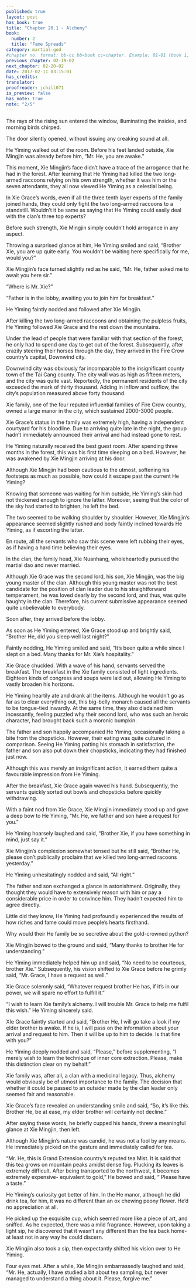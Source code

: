 ```yaml
---
published: true
layout: post
has_book: true
title: "Chapter 20.1 - Alchemy"
book:
  number: 2
  title: "Fame Spreads"
category: martial-god
#chapter no. format: bb-cc bb=book cc=chapter. Example: 01-01 (book 1, chapter 1)
previous_chapter: 02-19-02
next_chapter: 02-20-02
date: 2017-02-11 03:15:01 
has_credits:
translator:
proofreader: jchill071
is_preview: false
has_note: true
note: "2/5"
---
```

The rays of the rising sun entered the window, illuminating the insides, and morning birds chirped.

The door silently opened, without issuing any creaking sound at all.

He Yiming walked out of the room. Before his feet landed outside, Xie Mingjin was already before him, “Mr. He, you are awake.”

This moment, Xie Mingjin’s face didn’t have a trace of the arrogance that he had in the forest. After learning that He Yiming had killed the two long-armed raccoons relying on his own strength, whether it was him or the seven attendants, they all now viewed He Yiming as a celestial being.
<!--more-->

In Xie Grace’s words, even if all the three tenth layer experts of the family joined hands, they could only fight the two long-armed raccoons to a standstill. Wouldn’t it be same as saying that He Yiming could easily deal with the clan’s three top experts?

Before such strength, Xie Mingjin simply couldn’t hold arrogance in any aspect.

Throwing a surprised glance at him, He Yiming smiled and said, “Brother Xie, you are up quite early. You wouldn’t be waiting here specifically for me, would you?”

Xie Mingjin’s face turned slightly red as he said, “Mr. He, father asked me to await you here sir.”

“Where is Mr. Xie?”

“Father is in the lobby, awaiting you to join him for breakfast.”

He Yiming faintly nodded and followed after Xie Mingjin.

After killing the two long-armed raccoons and obtaining the pulpless fruits, He Yiming followed Xie Grace and the rest down the mountains.

Under the lead of people that were familiar with that section of the forest, he only had to spend one day to get out of the forest. Subsequently, after crazily steering their horses through the day, they arrived in the Fire Crow country’s capital, Downwind city.

 Downwind city was obviously far incomparable to the insignificant county town of the Tai Cang county. The city wall was as high as fifteen meters, and the city was quite vast. Reportedly, the permanent residents of the city exceeded the mark of thirty thousand. Adding in inflow and outflow, the city’s population measured above forty thousand.

Xie family, one of the four reputed influential families of Fire Crow country, owned a large manor in the city, which sustained 2000-3000 people. 

Xie Grace’s status in the family was extremely high, having a independent courtyard for his bloodline. Due to arriving quite late in the night, the group hadn’t immediately announced their arrival and had instead gone to rest.

He Yiming naturally received the best guest room. After spending three months in the forest, this was his first time sleeping on a bed. However, he was awakened by Xie Mingjin arriving at his door.

Although Xie Mingjin had been cautious to the utmost, softening his footsteps as much as possible, how could it escape past the current He Yiming?

Knowing that someone was waiting for him outside, He Yiming’s skin had not thickened enough to ignore the latter. Moreover, seeing that the color of the sky had started to brighten, he left the bed.

The two seemed to be walking shoulder by shoulder. However, Xie Mingjin’s appearance seemed slightly rushed and body faintly inclined towards He Yiming, as if escorting the latter.

En route, all the servants who saw this scene were left rubbing their eyes, as if having a hard time believing their eyes.

In the clan, the family head, Xie Nuanhang, wholeheartedly pursued the martial dao and never married.

Although Xie Grace was the second lord, his son, Xie Mingjin, was the big young master of the clan. Although this young master was not the best candidate for the position of clan leader due to his straightforward temperament, he was loved dearly by the second lord, and thus, was quite haughty in the clan. Therefore, his current submissive appearance seemed quite unbelievable to everybody.

Soon after, they arrived before the lobby.

As soon as He Yiming entered, Xie Grace stood up and brightly said, “Brother He, did you sleep well last night?”

Faintly nodding, He Yiming smiled and said, “It’s been quite a while since I slept on a bed. Many thanks for Mr. Xie’s hospitality.”

Xie Grace chuckled. With a wave of his hand, servants served the breakfast. The breakfast in the Xie family consisted of light ingredients. Eighteen kinds of congress and soups were laid out, allowing He Yiming to vastly broaden his horizons.

He Yiming heartily ate and drank all the items. Although he wouldn’t go as far as to clear everything out, this big-belly monarch caused all the servants to be tongue-tied inwardly. At the same time, they also disdained him incessantly, feeling puzzled why their second lord, who was such an heroic character, had brought back such a moronic bumpkin.

The father and son happily accompanied He Yiming, occasionally taking a bite from the chopsticks. However, their eating was quite cultured in comparison. Seeing He Yiming patting his stomach in satisfaction, the father and son also put down their chopsticks, indicating they had finished just now.

Although this was merely an insignificant action, it earned them quite a favourable impression from He Yiming.

After the breakfast, Xie Grace again waved his hand. Subsequently, the servants quickly sorted out bowls and chopsticks before quickly withdrawing.

With a faint nod from Xie Grace, Xie Mingjin immediately stood up and gave a deep bow to He Yiming, “Mr. He, we father and son have a request for you.”

He Yiming hoarsely laughed and said, “Brother Xie, if you have something in mind, just say it.”

Xie Mingjin’s complexion somewhat tensed but he still said, “Brother He, please don’t publically proclaim that we killed two long-armed racoons yesterday.”

He Yiming unhesitatingly nodded and said, “All right.”

The father and son exchanged a glance in astonishment. Originally, they thought they would have to extensively reason with him or pay a considerable price in order to convince him. They hadn’t expected him to agree directly.

Little did they know, He Yiming had profoundly experienced the results of how riches and fame could move people’s hearts firsthand.

Why would their He family be so secretive about the gold-crowned python?

Xie Mingjin bowed to the ground and said, “Many thanks to brother He for understanding.”

He Yiming immediately helped him up and said, “No need to be courteous, brother Xie.” Subsequently, his vision shifted to Xie Grace before he grimly said, “Mr. Grace, I have a request as well.”

Xie Grace solemnly said, “Whatever request brother He has, if it’s in our power, we will spare no effort to fulfill it.”

“I wish to learn Xie family’s alchemy. I will trouble Mr. Grace to help me fulfil this wish.” He Yiming sincerely said.

XIe Grace faintly started and said, “Brother He, I will go take a look if my elder brother is awake. If he is, I will pass on the information about your arrival and request to him. Then it will be up to him to decide. Is that fine with you?”

He Yiming deeply nodded and said, “Please,” before supplementing, “I merely wish to learn the technique of inner core extraction. Please, make this distinction clear on my behalf.”

Xie family was, after all, a clan with a medicinal legacy. Thus, alchemy would obviously be of utmost importance to the family. The decision that whether it could be passed to an outsider made by the clan leader only seemed fair and reasonable.

Xie Grace’s face revealed an understanding smile and said, “So, it’s like this. Brother He, be at ease, my elder brother will certainly not decline.”

After saying these words, he briefly cupped his hands, threw a meaningful glance at Xie Mingjin, then left.

Although Xie Mingjin’s nature was candid, he was not a fool by any means. He immediately picked on the gesture and immediately called for tea.

“Mr. He, this is Grand Extension country’s reputed tea Mist. It is said that this tea grows on mountain peaks amidst dense fog. Plucking its leaves is extremely difficult. After being transported to the northwest, it becomes extremely expensive- equivalent to gold,” He bowed and said, “ Please have a taste.”

He Yiming’s curiosity got better of him. In the He manor, although he did drink tea, for him, it was no different than an ox chewing peony flower. He’d no appreciation at all.

He picked up the exquisite cup, which seemed more like a piece of art, and sniffed. As he expected, there was a mild fragrance. However, upon taking a light sip, he discovered that it wasn’t any different than the tea back home- at least not in any way he could discern.

Xie Mingjin also took a sip, then expectantly shifted his vision over to He Yiming.

Four eyes met. After a while, Xie Mingjin embarrassedly laughed and said, “Mr. He, actually, I have studied a bit about tea sampling, but never managed to understand a thing about it. Please, forgive me.”
